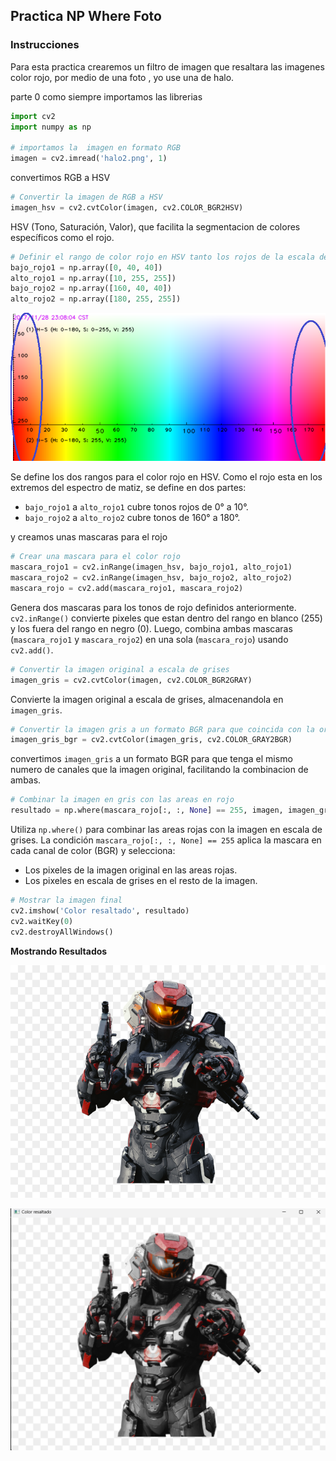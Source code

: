 ## Practica NP Where Foto

### Instrucciones 
Para esta practica crearemos un filtro de imagen que resaltara las imagenes color rojo, por medio de una foto , yo use una de halo.

parte 0 como siempre importamos las librerias
```python
import cv2
import numpy as np

# importamos la  imagen en formato RGB
imagen = cv2.imread('halo2.png', 1)
```
convertimos RGB a HSV

```python
# Convertir la imagen de RGB a HSV
imagen_hsv = cv2.cvtColor(imagen, cv2.COLOR_BGR2HSV)
```
 HSV (Tono, Saturación, Valor), que facilita la segmentacion de colores específicos como el rojo.

```python
# Definir el rango de color rojo en HSV tanto los rojos de la escala de color de la izquierda como el rojo de la derecha 
bajo_rojo1 = np.array([0, 40, 40])
alto_rojo1 = np.array([10, 255, 255])
bajo_rojo2 = np.array([160, 40, 40])
alto_rojo2 = np.array([180, 255, 255])
```
![Rojos](https://github.com/ItsCruel/graficacion/blob/main/imagenes%20markdown/rojos1.png?raw=true)


Se define los dos rangos para el color rojo en HSV. Como el rojo esta en los extremos del espectro de matiz, se define en dos partes:
- `bajo_rojo1` a `alto_rojo1` cubre tonos rojos de 0° a 10°.
- `bajo_rojo2` a `alto_rojo2` cubre tonos de 160° a 180°.

y creamos unas mascaras para el rojo 

```python
# Crear una mascara para el color rojo
mascara_rojo1 = cv2.inRange(imagen_hsv, bajo_rojo1, alto_rojo1)
mascara_rojo2 = cv2.inRange(imagen_hsv, bajo_rojo2, alto_rojo2)
mascara_rojo = cv2.add(mascara_rojo1, mascara_rojo2)
```

Genera dos mascaras para los tonos de rojo definidos anteriormente. `cv2.inRange()` convierte pixeles que estan dentro del rango en blanco (255) y los fuera del rango en negro (0). Luego, combina ambas mascaras (`mascara_rojo1` y `mascara_rojo2`) en una sola (`mascara_rojo`) usando `cv2.add()`.

```python
# Convertir la imagen original a escala de grises
imagen_gris = cv2.cvtColor(imagen, cv2.COLOR_BGR2GRAY)
```
Convierte la imagen original a escala de grises, almacenandola en `imagen_gris`.

```python
# Convertir la imagen gris a un formato BGR para que coincida con la original
imagen_gris_bgr = cv2.cvtColor(imagen_gris, cv2.COLOR_GRAY2BGR)
```
convertimos  `imagen_gris` a un formato BGR para que tenga el mismo numero de canales que la imagen original, facilitando la combinacion de ambas.

```python
# Combinar la imagen en gris con las areas en rojo
resultado = np.where(mascara_rojo[:, :, None] == 255, imagen, imagen_gris_bgr)
```
Utiliza `np.where()` para combinar las areas rojas con la imagen en escala de grises. La condición `mascara_rojo[:, :, None] == 255` aplica la mascara en cada canal de color (BGR) y selecciona:
- Los pixeles de la imagen original en las areas rojas.
- Los pixeles en escala de grises en el resto de la imagen.

```python
# Mostrar la imagen final
cv2.imshow('Color resaltado', resultado)
cv2.waitKey(0)
cv2.destroyAllWindows()
```

**Mostrando Resultados**

![imagen normal ](https://github.com/ItsCruel/graficacion/blob/main/imagenes%20markdown/halo2.png?raw=true)

![Imagen NP Where](https://github.com/ItsCruel/graficacion/blob/main/imagenes%20markdown/imagenNPWHERE%20Foto.png?raw=true)
